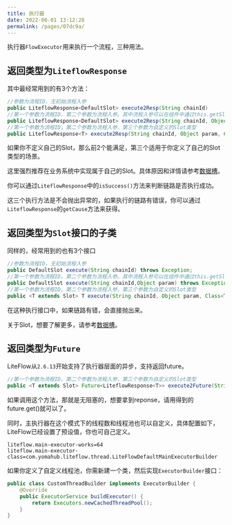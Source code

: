 ```yaml
---
title: 执行器
date: 2022-06-01 13:12:28
permalink: /pages/07dc9a/
---
```


执行器`FlowExecutor`用来执行一个流程，三种用法。

## 返回类型为`LiteflowResponse`

其中最经常用到的有3个方法：

```java
//参数为流程ID，无初始流程入参
public LiteflowResponse<DefaultSlot> execute2Resp(String chainId)
//第一个参数为流程ID，第二个参数为流程入参。其中流程入参可以在组件中通过this.getSlot().getRequestData()来获得。
public LiteflowResponse<DefaultSlot> execute2Resp(String chainId, Object param);
//第一个参数为流程ID，第二个参数为流程入参，第三个参数为自定义的Slot类型
public LiteflowResponse<T> execute2Resp(String chainId, Object param, Class<T> slotClazz)
```
如果你不定义自己的Slot，那么前2个能满足，第三个适用于你定义了自己的Slot类型的场景。

这里强烈推荐在业务系统中实现属于自己的Slot。具体原因和详情请参考[数据槽](/pages/eb758e/)。



你可以通过`LiteflowResponse`中的`isSuccess()`方法来判断链路是否执行成功。

这三个执行方法是不会抛出异常的，如果执行的链路有错误，你可以通过`LiteflowResponse`的`getCause`方法来获得。



## 返回类型为`Slot`接口的子类

同样的，经常用到的也有3个接口

```java
//参数为流程ID，无初始流程入参
public DefaultSlot execute(String chainId) throws Exception;
//第一个参数为流程ID，第二个参数为流程入参。其中流程入参可以在组件中通过this.getSlot().getRequestData()来获得。
public DefaultSlot execute(String chainId,Object param) throws Exception;
//第一个参数为流程ID，第二个参数为流程入参，第三个参数为自定义的Slot类型
public <T extends Slot> T execute(String chainId, Object param, Class<T> slotClazz) throws Exception
```



在这种执行接口中，如果链路有错，会直接抛出来。

关于Slot，想要了解更多，请参考[数据槽](/pages/eb758e/)。



## 返回类型为`Future`

LiteFlow从`2.6.13`开始支持了执行器层面的异步，支持返回future。

```java
//第一个参数为流程ID，第二个参数为流程入参，第三个参数为自定义的Slot类型
public <T extends Slot> Future<LiteflowResponse<T>> execute2Future(String chainId, Object param, Class<T> slotClazz)
```

如果调用这个方法，那就是无阻塞的，想要拿到reponse，请用得到的future.get()就可以了。



同时，主执行器在这个模式下的线程数和线程池也可以自定义，具体配置如下，LiteFlow已经设置了预设值，你也可自己定义。

```properties
liteflow.main-executor-works=64
liteflow.main-executor-class=com.yomahub.liteflow.thread.LiteFlowDefaultMainExecutorBuilder
```

如果你定义了自定义线程池，你需新建一个类，然后实现`ExecutorBuilder`接口：

```java
public class CustomThreadBuilder implements ExecutorBuilder {
    @Override
    public ExecutorService buildExecutor() {
        return Executors.newCachedThreadPool();
    }
}
```